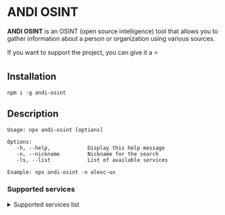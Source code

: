 # ANDI OSINT

**ANDI OSINT** is an OSINT (open source intelligence) tool that allows you to gather information about a person or organization using various sources.

If you want to support the project, you can give it a ⭐

## Installation

```
npm i -g andi-osint
```

## Description

```
Usage: npx andi-osint [options]

Options:
   -h, --help,            Display this help message
   -n, --nickname         Nickname for the search
   -ls, --list            List of available services

Example: npx andi-osint -n alexc-ux
```

### Supported services

<details>
  <summary>Supported services list</summary>

1. github.com
2. vk.com
3. akniga.org
4. pikabu.ru
5. pinterest
6. music.yandex.ru
7. youtube.com
8. pornhub.com
9. tiktok.com
10. paypal.com
11. patreon.com
12. soundcloud.com
13. about.me
14. wikipedia.org
15. jimdofree.com
16. tumblr.com
17. telegram
18. reddit

</details>
